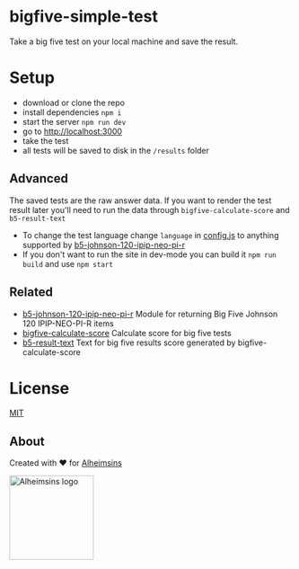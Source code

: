# bigfive-simple-test

Take a big five test on your local machine and save the result.

# Setup

- download or clone the repo
- install dependencies `npm i`
- start the server `npm run dev`
- go to [http://localhost:3000](http://localhost:3000)
- take the test
- all tests will be saved to disk in the `/results` folder

## Advanced

The saved tests are the raw answer data.
If you want to render the test result later you'll need to run the data through `bigfive-calculate-score` and `b5-result-text`

- To change the test language change `language` in [config.js](config.js) to anything supported by [b5-johnson-120-ipip-neo-pi-r](https://github.com/Alheimsins/b5-johnson-120-ipip-neo-pi-r#supported-languages)
- If you don't want to run the site in dev-mode you can build it `npm run build` and use `npm start`

## Related

- [b5-johnson-120-ipip-neo-pi-r](https://github.com/Alheimsins/b5-johnson-120-ipip-neo-pi-r) Module for returning Big Five Johnson 120 IPIP-NEO-PI-R items
- [bigfive-calculate-score](https://github.com/Alheimsins/bigfive-calculate-score) Calculate score for big five tests
- [b5-result-text](https://github.com/Alheimsins/b5-result-text) Text for big five results score generated by bigfive-calculate-score

# License

[MIT](LICENSE)

## About

Created with ❤ for [Alheimsins](https://alheimsins.net)

<img src="https://image.ibb.co/dPH08G/logo_black.png" alt="Alheimsins logo" height="150px" width="150px" />